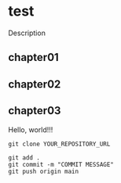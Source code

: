 # test
Description

## chapter01
## chapter02
## chapter03
Hello, world!!!


```.git
git clone YOUR_REPOSITORY_URL

git add .
git commit -m "COMMIT MESSAGE"
git push origin main
```